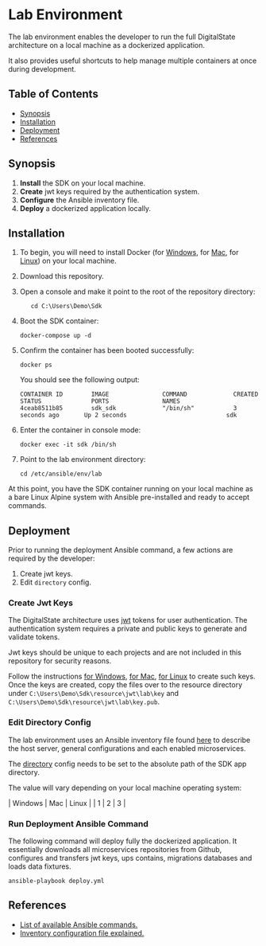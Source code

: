# Lab Environment

The lab environment enables the developer to run the full DigitalState architecture on a local machine as a dockerized application.

It also provides useful shortcuts to help manage multiple containers at once during development.

## Table of Contents

- [Synopsis](#synopsis)
- [Installation](#installation)
- [Deployment](#deployment)
- [References](#references)

## Synopsis

1. **Install** the SDK on your local machine.
2. **Create** jwt keys required by the authentication system.
3. **Configure** the Ansible inventory file.
4. **Deploy** a dockerized application locally.

## Installation

1. To begin, you will need to install Docker (for [Windows](https://www.docker.com/docker-windows), for [Mac](https://docs.docker.com/docker-for-mac), for [Linux](https://docs.docker.com/engine/installation/#server)) on your local machine.

2. Download this repository.

3. Open a console and make it point to the root of the repository directory:

   ```
      cd C:\Users\Demo\Sdk
   ```

4. Boot the SDK container:

   ```
   docker-compose up -d
   ```

5. Confirm the container has been booted successfully:

   ```
   docker ps
   ```
   
   You should see the following output:
   
   ```
   CONTAINER ID        IMAGE               COMMAND             CREATED             STATUS              PORTS               NAMES
   4ceab8511b85        sdk_sdk             "/bin/sh"           3 seconds ago       Up 2 seconds                            sdk
   ```

6. Enter the container in console mode:

   ```
   docker exec -it sdk /bin/sh
   ```

7. Point to the lab environment directory:

    ```
    cd /etc/ansible/env/lab
    ```

At this point, you have the SDK container running on your local machine as a bare Linux Alpine system with Ansible pre-installed and ready to accept commands. 

## Deployment

Prior to running the deployment Ansible command, a few actions are required by the developer:

1. Create jwt keys.
2. Edit `directory` config.

### Create Jwt Keys

The DigitalState architecture uses [jwt](https://jwt.io/introduction/) tokens for user authentication. The authentication system requires a private and public keys to generate and validate tokens. 

Jwt keys should be unique to each projects and are not included in this repository for security reasons. 

Follow the instructions [for Windows](https://www.ssh.com/ssh/putty/windows/puttygen), [for Mac](#), [for Linux](https://www.ssh.com/ssh/putty/linux/puttygen) to create such keys. Once the keys are created, copy the files over to the resource directory under `C:\Users\Demo\Sdk\resource\jwt\lab\key` and `C:\Users\Demo\Sdk\resource\jwt\lab\key.pub`. 

### Edit Directory Config

The lab environment uses an Ansible inventory file found [here](/sdk/ansible/env/lab/inventory.yml) to describe the host server, general configurations and each enabled microservices.

The [directory](https://github.com/DigitalState/Sdk/blob/master/sdk/ansible/env/lab/inventory.yml#L11) config needs to be set to the absolute path of the SDK app directory. 

The value will vary depending on your local machine operating system:

| Windows | Mac | Linux |
| 1 | 2 | 3 |

### Run Deployment Ansible Command

The following command will deploy fully the dockerized application. It essentially downloads all microservices repositories from Github, configures and transfers jwt keys, ups contains, migrations databases and loads data fixtures.

```
ansible-playbook deploy.yml
```

## References

- [List of available Ansible commands.](commands.md)
- [Inventory configuration file explained.](configurations.md)
